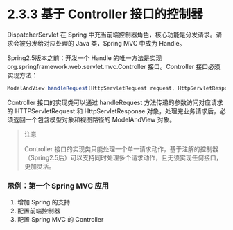 # 2.3.3 基于 Controller 接口的控制器

DispatcherServlet 在 Spring 中充当前端控制器角色，核心功能是分发请求。请求会被分发给对应处理的 Java 类，Spring MVC 中成为 Handle。

Spring2.5版本之前：开发一个 Handle 的唯一方法是实现 org.springframework.web.servlet.mvc.Controller 接口。Controller 接口必须实现方法：

```java
ModelAndView handleRequest(HttpServletRequest request, HttpServletResponse response) throws Exception
```

Controller 接口的实现类可以通过 handleRequest 方法传递的参数访问对应请求的 HTTPServletRequest 和 HttpServletResponse 对象，处理完业务请求后，必须返回一个包含模型对象和视图路径的 ModelAndView 对象。

> 注意
>
> Controller 接口的实现类只能处理一个单一请求动作，基于注解的控制器（Spring2.5后）可以支持同时处理多个请求动作，且无须实现任何接口，更加灵活。

### 示例：第一个 Spring MVC 应用

1. 增加 Spring 的支持
2. 配置前端控制器
3. 配置 Spring MVC 的 Controller




